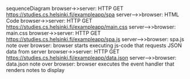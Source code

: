 sequenceDiagram
    browser->>server: HTTP GET https://studies.cs.helsinki.fi/exampleapp/spa
    server-->>browser: HTML Code
    browser->>server: HTTP GET https://studies.cs.helsinki.fi/exampleapp/main.css
    server-->>browser:  main.css
    browser->>server: HTTP GET https://studies.cs.helsinki.fi/exampleapp/spa.js
    server-->>browser: spa.js
    note over browser: browser starts executing js-code that requests JSON data from server 
    browser->>server: HTTP GET https://studies.cs.helsinki.fi/exampleapp/data.json
    server-->>browser: data.json
    note over browser: browser executes the event handler that renders notes to display